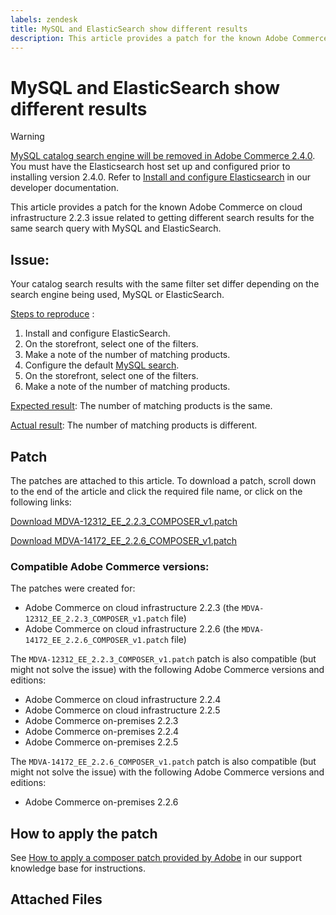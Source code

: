 ```yaml
---
labels: zendesk
title: MySQL and ElasticSearch show different results
description: This article provides a patch for the known Adobe Commerce on cloud infrastructure 2.2.3 issue related to getting different search results for the same search query with MySQL and ElasticSearch.
---
```


# MySQL and ElasticSearch show different results

>[!WARNING]
>
> [MySQL catalog search engine will be removed in Adobe Commerce 2.4.0](https://support.magento.com/hc/en-us/articles/360043144271-MySQL-catalog-search-engine-will-be-removed-in-all-versions-of-Magento-2-4-0). You must have the Elasticsearch host set up and configured prior to installing version 2.4.0. Refer to [Install and configure Elasticsearch](https://devdocs.magento.com/guides/v2.3/config-guide/elasticsearch/es-overview.html) in our developer documentation.

This article provides a patch for the known Adobe Commerce on cloud infrastructure 2.2.3 issue related to getting different search results for the same search query with MySQL and ElasticSearch.

## Issue:

Your catalog search results with the same filter set differ depending on the search engine being used, MySQL or ElasticSearch.

 <u>Steps to reproduce</u> :

1. Install and configure ElasticSearch.
1. On the storefront, select one of the filters.
1. Make a note of the number of matching products.
1. Configure the default [MySQL search](https://support.magento.com/hc/en-us/articles/360043144271-MySQL-catalog-search-engine-will-be-removed-in-Magento-2-4-0).
1. On the storefront, select one of the filters.
1. Make a note of the number of matching products.

 <u>Expected result</u>:
 The number of matching products is the same.

 <u>Actual result</u>:
 The number of matching products is different.

## Patch

The patches are attached to this article. To download a patch, scroll down to the end of the article and click the required file name, or click on the following links:

 [Download MDVA-12312\_EE\_2.2.3\_COMPOSER\_v1.patch](assets/MDVA-12312_EE_2.2.3_COMPOSER_v1.patch.zip)

 [Download MDVA-14172\_EE\_2.2.6\_COMPOSER\_v1.patch](assets/MDVA-14172_EE_2.2.6_COMPOSER_v1.patch.zip)

### Compatible Adobe Commerce versions:

The patches were created for:

* Adobe Commerce on cloud infrastructure 2.2.3 (the `MDVA-12312_EE_2.2.3_COMPOSER_v1.patch` file)
* Adobe Commerce on cloud infrastructure 2.2.6 (the `MDVA-14172_EE_2.2.6_COMPOSER_v1.patch` file)

The `MDVA-12312_EE_2.2.3_COMPOSER_v1.patch` patch is also compatible (but might not solve the issue) with the following Adobe Commerce versions and editions:

* Adobe Commerce on cloud infrastructure 2.2.4
* Adobe Commerce on cloud infrastructure 2.2.5
* Adobe Commerce on-premises 2.2.3
* Adobe Commerce on-premises 2.2.4
* Adobe Commerce on-premises 2.2.5

The `MDVA-14172_EE_2.2.6_COMPOSER_v1.patch` patch is also compatible (but might not solve the issue) with the following Adobe Commerce versions and editions:

* Adobe Commerce on-premises 2.2.6

## How to apply the patch

See [How to apply a composer patch provided by Adobe](https://support.magento.com/hc/en-us/articles/360028367731) in our support knowledge base for instructions.

## Attached Files